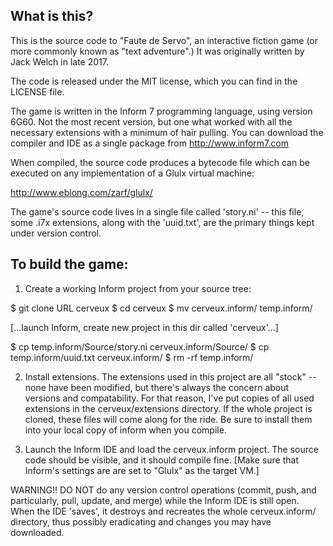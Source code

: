 What is this?
-------------

This is the source code to "Faute de Servo", an interactive fiction game
(or more commonly known as "text adventure".)  It was originally
written by Jack Welch in late 2017.

The code is released under the MIT license, which you can find in the
LICENSE file.

The game is written in the Inform 7 programming language, using
version 6G60.  Not the most recent version, but one what worked 
with all the necessary extensions with a minimum of hair pulling.
You can download the compiler and IDE as a single
package from http://www.inform7.com

When compiled, the source code produces a bytecode file which can be
executed on any implementation of a Glulx virtual machine:

  http://www.eblong.com/zarf/glulx/

The game's source code lives in a single file called 'story.ni' --
this file, some .i7x extensions, along with the 'uuid.txt', are the
primary things kept under version control.


To build the game:
------------------

1. Create a working Inform project from your source tree:

  $ git clone URL cerveux
  $ cd cerveux
  $ mv cerveux.inform/ temp.inform/

  [...launch Inform, create new project in this dir called 'cerveux'…]

  $ cp temp.inform/Source/story.ni cerveux.inform/Source/
  $ cp temp.inform/uuid.txt cerveux.inform/
  $ rm -rf temp.inform/


2. Install extensions. The extensions used in this project are all
"stock" -- none have been modified, but there's always the concern
about versions and compatability. For that reason, I've put copies
of all used extensions in the cerveux/extensions directory. If the
whole project is cloned, these files will come along for the ride.
Be sure to install them into your local copy of inform when you
compile.

3. Launch the Inform IDE and load the cerveux.inform project.  The
source code should be visible, and it should compile fine.  [Make sure
that Inform's settings are are set to "Glulx" as the target VM.]


WARNING!!
DO NOT do any version control operations (commit, push,
and particularly, pull, update, and merge) while the Inform IDE 
is still open.  When the IDE 'saves', it destroys and recreates 
the whole cerveux.inform/ directory, thus possibly eradicating
and changes you may have downloaded. 

